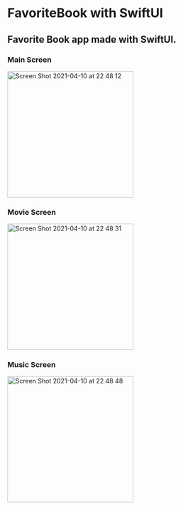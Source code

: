 # FavoriteBook with SwiftUI

## Favorite Book app made with SwiftUI.

### Main Screen
<img width="284" alt="Screen Shot 2021-04-10 at 22 48 12" src="https://user-images.githubusercontent.com/24255354/114283476-a15aa480-9a52-11eb-9047-b671aa999696.png">

### Movie Screen

<img width="284" alt="Screen Shot 2021-04-10 at 22 48 31" src="https://user-images.githubusercontent.com/24255354/114283481-a91a4900-9a52-11eb-81c0-afc806a39855.png">

### Music Screen

<img width="284" alt="Screen Shot 2021-04-10 at 22 48 48" src="https://user-images.githubusercontent.com/24255354/114283489-afa8c080-9a52-11eb-875b-f75bb4b0692a.png">

